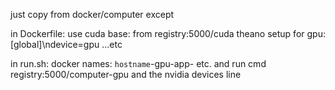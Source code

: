 just copy from docker/computer except

in Dockerfile:
use cuda base:
from registry:5000/cuda
theano setup for gpu:
[global]\ndevice=gpu ...etc


in run.sh:
docker names:
`hostname`-gpu-app- etc.
and run cmd
registry:5000/computer-gpu
and the nvidia devices line
